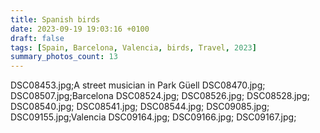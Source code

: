 ```yaml
---
title: Spanish birds
date: 2023-09-19 19:03:16 +0100
draft: false
tags: [Spain, Barcelona, Valencia, birds, Travel, 2023]
summary_photos_count: 13
---
```

DSC08453.jpg;A street musician in Park Güell
DSC08470.jpg;
DSC08507.jpg;Barcelona
DSC08524.jpg;
DSC08526.jpg;
DSC08528.jpg;
DSC08540.jpg;
DSC08541.jpg;
DSC08544.jpg;
DSC09085.jpg;
DSC09155.jpg;Valencia
DSC09164.jpg;
DSC09166.jpg;
DSC09167.jpg;